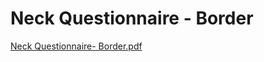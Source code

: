 # Neck Questionnaire - Border

[Neck Questionnaire- Border.pdf](Neck%20Questionnaire%20-%20Border%20682498b7d49e4105a9dbf09ccbbd53c4/Neck_Questionnaire-_Border.pdf)
